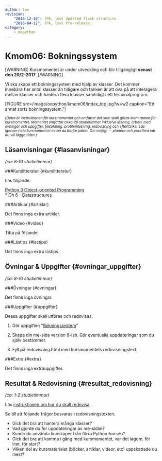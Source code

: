 ```yaml
---
author: lew
revision:
    "2016-12-16": (PB, lew) Updated flask structure.
    "2016-04-12": (PA, lew) Pre-release.
category:
    - oopython
...
```

Kmom06: Bokningssystem
====================================

[WARNING]
Kursmomentet är under utveckling och blir tillgängligt **senast den 20/2-2017**.
[/WARNING]

Vi ska skapa ett bokningssystem med hjälp av klasser. Det kommer innebära fler antal klasser än tidigare och tanken är att öva på att interagera mellan klasser och hantera flera klasser samtidigt i ett terminalprogram.

<!--more-->

[FIGURE src=/image/oopython/kmom06/index_top.jpg?w=w2 caption="Ett annat sorts bokningssystem."]


<!-- Flytta nedan text till eget dokumet/vy/block -->

<small>*(Detta är instruktionen för kursmomentet och omfattar det som skall göras inom ramen för kursmomentet. Momentet omfattar cirka 20 studietimmar inklusive läsning, arbete med övningar och uppgifter, felsökning, problemlösning, redovisning och eftertanke. Läs igenom hela kursmomentet innan du börjar jobba. Om möjligt -- planera och prioritera var du vill lägga tiden.)*</small>



Läsanvisningar  {#lasanvisningar}
---------------------------------

*(ca: 8-10 studietimmar)*


###Kurslitteratur  {#kurslitteratur}

Läs följande:

[Python 3 Object-oriented Programming](kunskap/boken-python3-object-oriented-programming)  
    * Ch 6 - Datastructures  



###Artiklar {#artiklar}

Det finns inga extra artiklar.



###Video  {#video}

Titta på följande:



###Lästips {#lastips}

Det finns inga extra lästips.



Övningar & Uppgifter  {#ovningar_uppgifter}
-------------------------------------------

*(ca: 8-10 studietimmar)*



###Övningar {#ovningar}

Det finns inga övningar.



###Uppgifter {#uppgifter}

Dessa uppgifter skall utföras och redovisas.

1. Gör uppgiften "[Bokningssystem](uppgift/bokningssystem)"  

2. Skapa din me-sida version 6-ish. Gör eventuella uppdateringar som du själv bestämmer.  

3. Fyll på redovisning.html med kursmomentets redovisningstext.



###Extra {#extra}

Det finns inga extrauppgifter.



Resultat & Redovisning  {#resultat_redovisning}
-----------------------------------------------

*(ca: 1-2 studietimmar)*

Läs [instruktionen om hur du skall redovisa](oopython/redovisa).

Se till att följande frågor besvaras i redovisningstexten.

* Gick det bra att hantera många klasser?
* Vad gjorde du för uppdateringar av me-sidan?
* Kunde du använda kunskaper från förra Python-kursen?  
* Gick det bra att komma i gång med kursmomentet, var det lagom, för litet, för stort?
* Vilken del av kursmaterialet (böcker, artiklar, videor, etc) uppskattade du mest?
